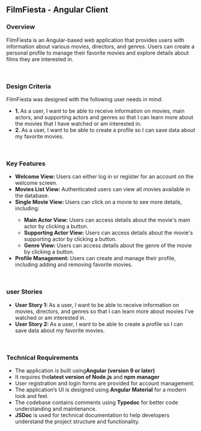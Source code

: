 <h2>FilmFiesta - Angular Client</h2>
<h3>Overview</h3>
<p>FilmFiesta is an Angular-based web application that provides users with information about various movies, directors, and genres. Users can create a personal profile to manage their favorite movies and explore details about films they are interested in.</p>

<br>

<h3>Design Criteria</h3>
<p>FilmFiesta was designed with the following user needs in mind:</p>
<ul>
  <li><strong>1. </strong> As a user, I want to be able to receive information on movies, main actors, and supporting actors and genres so that I can learn more about the movies that I have watched or am interested in.</li>
  <li><strong>2. </strong>As a user, I want to be able to create a profile so I can save data about my favorite movies.</li>
</ul>

<br>

<h3>Key Features</h3>
<ul>
  <li><strong>Welcome View: </strong> Users can either log in or register for an account on the welcome screen.</li>
  <li><strong>Movies List View: </strong> Authenticated users can view all movies available in the database.</li>
  <li><strong>Single Movie View: </strong>Users can click on a movie to see more details, including:</li>
    <ul>
      <li><strong>Main Actor View: </strong> Users can access details about the movie's main actor by clicking a button.</li>
      <li><strong>Supporting Actor View: </strong> Users can access details about the movie's supporting actor by clicking a button.</li> 
      <li><strong>Genre View: </strong> Users can access details about the genre of the movie by clicking a button.</li> 
    </ul>
<li><strong>Profile Management: </strong>Users can create and manage their profile, including adding and removing favorite movies.</li>
</ul>

<br>

<h3>user Stories</h3>
<ul>
  <li><strong>User Story 1: </strong>As a user, I want to be able to receive information on movies, directors, and genres so that I can learn more about movies I’ve watched or am interested in.</li>
  <li><strong>User Story 2: </strong>As a user, I want to be able to create a profile so I can save data about my favorite movies.</li>
</ul>

<br>

<h3>Technical Requirements</h3>
<ul>
  <li>The application is built using<strong>Angular (version 9 or later)</strong></li>
  <li>It requires the<strong>latest version of Node.js</strong> and <strong>npm manager</strong></li>
  <li>User registration and login forms are provided for account management.</li>
  <li>The application’s UI is designed using <strong>Angular Material</strong> for a modern look and feel.</li>
  <li>The codebase contains comments using <strong>Typedoc</strong> for better code understanding and maintenance.</li>
  <li><strong>JSDoc</strong> is used for technical documentation to help developers understand the project structure and functionality.</li>
  </ul>
